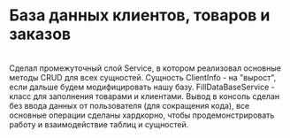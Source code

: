 # База данных клиентов, товаров и заказов
<br>
Сделал промежуточный слой Service, в котором реализовал основные методы CRUD для 
всех сущностей. Сущность ClientInfo - на "вырост", если дальше будем модифицировать нашу базу.
FillDataBaseService - класс для заполнения товарами и клиентами. Вывод в консоль сделан без ввода
данных от пользователя (для сокращения кода), все основные операции сделаны хардкорно, чтобы продемонстрировать
работу и взаимодействие таблиц и сущностей.
